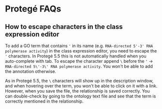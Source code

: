 # Protegé FAQs

## How to escape characters in the class expression editor

To add a GO term that contains `'` in its name (e.g. `RNA-directed 5'-3' RNA polymerase activity`) in the class expression editor, you need to escape the `'` characters. In Protegé 5.5 this is not automatically handled when you auto-complete with tab. To escape the character append `\` before the `'` -> `RNA-directed 5\'-3\' RNA polymerase activity`. You won't be able to add the annotation otherwise.

As in Protegé 5.5, the `\` characters will show up in the description window, and when hovering over the term, you won't be able to click on it with a link. However, when you save the file, the relationship is saved correctly. You can double-check by going to the ontology text file and see that the term is correctly mentioned in the relationship.
